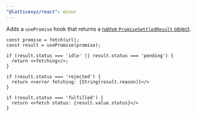 ```yaml
---
"@latticexyz/react": minor
---
```


Adds a `usePromise` hook that returns a [native `PromiseSettledResult` object](https://developer.mozilla.org/en-US/docs/Web/JavaScript/Reference/Global_Objects/Promise/allSettled).

```tsx
const promise = fetch(url);
const result = usePromise(promise);

if (result.status === 'idle' || result.status === 'pending') {
  return <>fetching</>;
}

if (result.status === 'rejected') {
  return <>error fetching: {String(result.reason)}</>
}

if (result.status === 'fulfilled') {
  return <>fetch status: {result.value.status}</>
}
```
